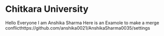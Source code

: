 # Chitkara University
Hello Everyone
I am Anshika Sharma
Here is an Examole to make a merge conflicthttps://github.com/anshika0021/AnshikaSharma0035/settings
